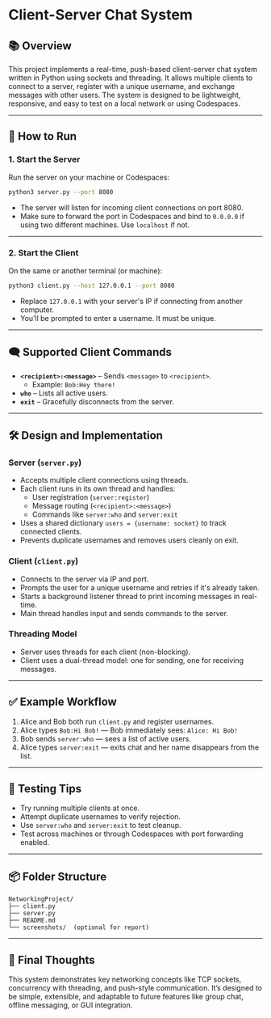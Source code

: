 # Client-Server Chat System

## 📚 Overview

This project implements a real-time, push-based client-server chat system written in Python using sockets and threading. It allows multiple clients to connect to a server, register with a unique username, and exchange messages with other users. The system is designed to be lightweight, responsive, and easy to test on a local network or using Codespaces.

---

## 🚀 How to Run

### 1. Start the Server

Run the server on your machine or Codespaces:

```bash
python3 server.py --port 8080
```

- The server will listen for incoming client connections on port 8080.
- Make sure to forward the port in Codespaces and bind to `0.0.0.0` if using two different machines. Use `localhost` if not.

---

### 2. Start the Client

On the same or another terminal (or machine):

```bash
python3 client.py --host 127.0.0.1 --port 8080
```

- Replace `127.0.0.1` with your server's IP if connecting from another computer.
- You’ll be prompted to enter a username. It must be unique.

---

## 🗨️ Supported Client Commands

- **`<recipient>:<message>`** – Sends `<message>` to `<recipient>`.
  - Example: `Bob:Hey there!`
- **`who`** – Lists all active users.
- **`exit`** – Gracefully disconnects from the server.

---

## 🛠️ Design and Implementation

### Server (`server.py`)
- Accepts multiple client connections using threads.
- Each client runs in its own thread and handles:
  - User registration (`server:register`)
  - Message routing (`<recipient>:<message>`)
  - Commands like `server:who` and `server:exit`
- Uses a shared dictionary `users = {username: socket}` to track connected clients.
- Prevents duplicate usernames and removes users cleanly on exit.

### Client (`client.py`)
- Connects to the server via IP and port.
- Prompts the user for a unique username and retries if it's already taken.
- Starts a background listener thread to print incoming messages in real-time.
- Main thread handles input and sends commands to the server.

### Threading Model
- Server uses threads for each client (non-blocking).
- Client uses a dual-thread model: one for sending, one for receiving messages.

---

## ✅ Example Workflow

1. Alice and Bob both run `client.py` and register usernames.
2. Alice types `Bob:Hi Bob!` — Bob immediately sees: `Alice: Hi Bob!`
3. Bob sends `server:who` — sees a list of active users.
4. Alice types `server:exit` — exits chat and her name disappears from the list.

---

## 🧪 Testing Tips

- Try running multiple clients at once.
- Attempt duplicate usernames to verify rejection.
- Use `server:who` and `server:exit` to test cleanup.
- Test across machines or through Codespaces with port forwarding enabled.

---

## 📦 Folder Structure

```
NetworkingProject/
├── client.py
├── server.py
├── README.md
└── screenshots/  (optional for report)
```

---

## 🧠 Final Thoughts

This system demonstrates key networking concepts like TCP sockets, concurrency with threading, and push-style communication. It’s designed to be simple, extensible, and adaptable to future features like group chat, offline messaging, or GUI integration.